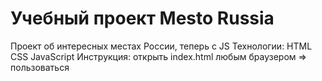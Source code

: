 # Учебный проект Mesto Russia
Проект об интересных местах России, теперь с JS
Технологии: HTML CSS JavaScript
Инструкция: открыть index.html любым браузером => пользоваться
